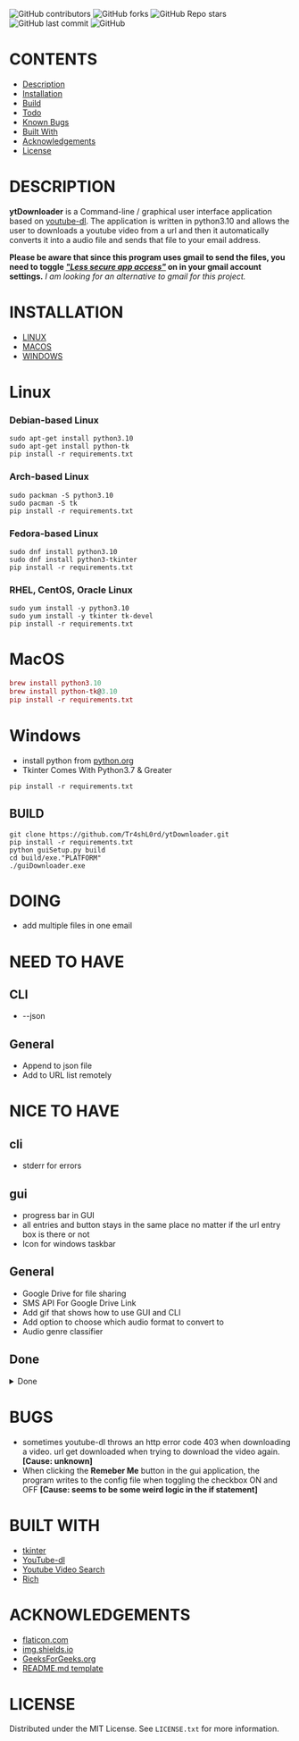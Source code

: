 <!-- Project Shields -->
![GitHub contributors](https://img.shields.io:/github/contributors/Tr4shL0rd/ytDownloader?style=for-the-badge)
![GitHub forks](https://img.shields.io:/github/forks/Tr4shL0rd/ytDownloader?style=for-the-badge)
![GitHub Repo stars](https://img.shields.io:/github/stars/Tr4shL0rd/ytDownloader?style=for-the-badge)
![GitHub last commit](https://img.shields.io:/github/last-commit/Tr4shL0rd/ytDownloader?style=for-the-badge)
![GitHub](https://img.shields.io:/github/license/Tr4shL0rd/ytDownloader?style=for-the-badge)

# CONTENTS

-   [Description](#DESCRIPTION)
-   [Installation](#INSTALLATION)
-   [Build](#BUILD)
-   [Todo](#DOING)
-   [Known Bugs](#BUGS)
-   [Built With](#BUIlT-WITH)
-   [Acknowledgements](#ACKNOWLEDGEMENTS)
-   [License](#LICENSE)



# DESCRIPTION

**ytDownloader** is a Command-line / graphical user interface application based on [youtube-dl](https://github.com/ytdl-org/youtube-dl). The application is written in python3.10 and allows the user to downloads a youtube video from a url and then it automatically converts it into a audio file and sends that file to your email address.

**Please be aware that since this program uses gmail to send the files, you need to toggle *["Less secure app access"](https://support.google.com/accounts/answer/6010255?hl=en)* on in your gmail account settings.** *I am looking for an alternative to gmail for this project.*

# INSTALLATION

-   [LINUX](README.md#linux)
-   [MACOS](README.md#macOS)
-   [WINDOWS](README.md#Windows)

# Linux

### Debian-based Linux

```debian-linux
sudo apt-get install python3.10
sudo apt-get install python-tk
pip install -r requirements.txt
```

### Arch-based Linux

```arch-linux
sudo packman -S python3.10
sudo pacman -S tk
pip install -r requirements.txt
```

### Fedora-based Linux

```fedora-linux
sudo dnf install python3.10
sudo dnf install python3-tkinter
pip install -r requirements.txt
```

### RHEL, CentOS, Oracle Linux

```rhel centos oracle Linux
sudo yum install -y python3.10
sudo yum install -y tkinter tk-devel
pip install -r requirements.txt
```

# MacOS

```mac
brew install python3.10
brew install python-tk@3.10
pip install -r requirements.txt
```

# Windows

-   install python from [python.org](https://www.python.org/downloads/)
-   Tkinter Comes With Python3.7 & Greater

```windows
pip install -r requirements.txt
```

## BUILD

```_
git clone https://github.com/Tr4shL0rd/ytDownloader.git
pip install -r requirements.txt
python guiSetup.py build
cd build/exe."PLATFORM"
./guiDownloader.exe
```

# DOING

-   add multiple files in one email

# NEED TO HAVE

## CLI

-   --json
## General

-   Append to json file 
-   Add to URL list remotely

# NICE TO HAVE

## cli

-   stderr for errors

## gui

-   progress bar in GUI
-   all entries and button stays in the same place no matter if the url entry box is there or not
-   Icon for windows taskbar

## General

-   Google Drive for file sharing
-   SMS API For Google Drive Link
-   Add gif that shows how to use GUI and CLI 
-   Add option to choose which audio format to convert to
-   Audio genre classifier

<!--Table Of DONE-->
## Done  
<details>
<summary>Done</summary>
<li>
        
## CLI

-   [✓] --ignore
-   [✓] --no-download
-   [✓] --version
-   [✓] --no-color
-   [✓] --quite
            
## Gui

-   [✓] add "Remember Me" check box in gui
-   [✓] add "Load From File" check box in gui
-   [✓] convert to executable
-   [✓] add check box to toggle reading from file

## General

-   [✓]Download history
-   [✓] Prettify song titles

</li>
</details>


# BUGS

* sometimes youtube-dl throws an http error code 403 when downloading a video. url get downloaded when trying to download the video again. **[Cause: unknown]**
* When clicking the **Remeber Me** button in the gui application, the program writes to the config file when toggling the checkbox ON and OFF **[Cause: seems to be some weird logic in the if statement]**

# BUILT WITH

-   [tkinter](https://docs.python.org/3/library/tkinter.html)
-   [YouTube-dl](https://github.com/ytdl-org/youtube-dl)
-   [Youtube Video Search](https://github.com/alexmercerind/youtube-search-python)
-   [Rich](https://github.com/Textualize/rich)

# ACKNOWLEDGEMENTS

-   [flaticon.com](https://www.flaticon.com/)
-   [img.shields.io](https://img.shields.io/)
-   [GeeksForGeeks.org](https://www.geeksforgeeks.org/)
-   [README.md template](https://github.com/othneildrew/Best-README-Template)

# LICENSE

Distributed under the MIT License. See `LICENSE.txt` for more information.
